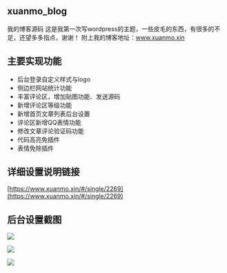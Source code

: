 ## xuanmo_blog
我的博客源码
这是我第一次写wordpress的主题，一些皮毛的东西，有很多的不足，还望多多指点，谢谢！
附上我的博客地址：www.xuanmo.xin
## 主要实现功能
* 后台登录自定义样式与logo
* 侧边栏网站统计功能
* 丰富评论区，增加贴图功能、发送源码
* 新增评论区等级功能
* 新增首页文章列表后台设置
* 评论区新增QQ表情功能
* 修改文章评论验证码功能
* 代码高亮免插件
* 表情免除插件
## 详细设置说明链接
[https://www.xuanmo.xin/#/single/2269](https://www.xuanmo.xin/#/single/2269)
## 后台设置截图
![](https://upyun.xuanmo.xin/blog/20180107213256451100.png)

![](https://upyun.xuanmo.xin/blog/20180107213257278088.png)

![](https://upyun.xuanmo.xin/blog/20180107213257164248.png)
